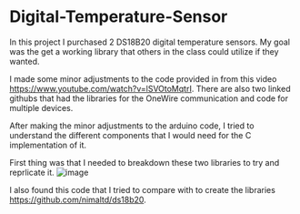 # Digital-Temperature-Sensor

In this project I purchased 2 DS18B20 digital temperature sensors.
My goal was the get a working library that others in the class could utilize if they wanted.


I made some minor adjustments to the code provided in from this video https://www.youtube.com/watch?v=lSVOtoMqtrI.
There are also two linked githubs that had the libraries for the OneWire communication and code for multiple devices.

After making the minor adjustments to the arduino code, I tried to understand the different components that I would need for the C implementation of it.

First thing was that I needed to breakdown these two libraries to try and reprlicate it.
![image](https://user-images.githubusercontent.com/95442814/229374981-46fb83f5-81c8-47ca-8071-1c72ead2e957.png)

I also found this code that I tried to compare with to create the libraries https://github.com/nimaltd/ds18b20.
